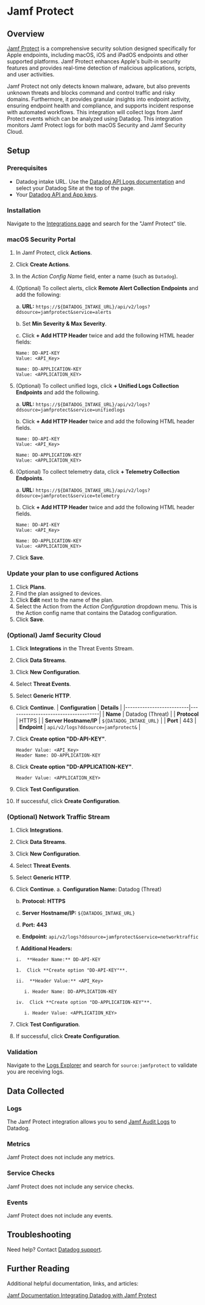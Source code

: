 # Jamf Protect

## Overview
[Jamf Protect][1] is a comprehensive security solution designed specifically for Apple endpoints, including macOS, iOS and iPadOS endpoints and other supported platforms. Jamf Protect enhances Apple's built-in security features and provides real-time detection of malicious applications, scripts, and user activities. 

Jamf Protect not only detects known malware, adware, but also prevents unknown threats and blocks command and control traffic and risky domains. Furthermore, it provides granular insights into endpoint activity, ensuring endpoint health and compliance, and supports incident response with automated workflows. This integration will collect logs from Jamf Protect events which can be analyzed using Datadog. This integration monitors Jamf Protect logs for both macOS Security and Jamf Security Cloud.

## Setup

### Prerequisites

- Datadog intake URL. Use the [Datadog API Logs documentation][7] and select your Datadog Site at the top of the page.
- Your [Datadog API and App keys][10].

### Installation

Navigate to the [Integrations page][6] and search for the "Jamf Protect" tile. 

### macOS Security Portal
1. In Jamf Protect, click **Actions**.
2.  Click **Create Actions**.
3.  In the *Action Config Name* field, enter a name (such as `Datadog`).
4.  (Optional) To collect alerts, click **Remote Alert Collection Endpoints** and add the following:

    a. **URL:** `https://${DATADOG_INTAKE_URL}/api/v2/logs?ddsource=jamfprotect&service=alerts`

    b. Set **Min Severity & Max Severity**.

    c. Click **+ Add HTTP Header** twice and add the following HTML header fields: 
      ```
      Name: DD-API-KEY
      Value: <API_Key>
      ```
      ```
      Name: DD-APPLICATION-KEY
      Value: <APPLICATION_KEY>
      ```

5. (Optional) To collect unified logs, click **+ Unified Logs Collection Endpoints** and add the following.

    a. **URL:** `https://${DATADOG_INTAKE_URL}/api/v2/logs?ddsource=jamfprotect&service=unifiedlogs`

    b. Click **+ Add HTTP Header** twice and add the following HTML header fields.
      ```
      Name: DD-API-KEY
      Value: <API_Key>
      ```
      ```
      Name: DD-APPLICATION-KEY
      Value: <APPLICATION_KEY>
      ```

6. (Optional) To collect telemetry data, click **+ Telemetry Collection Endpoints**.

    a.  **URL:** `https://${DATADOG_INTAKE_URL}/api/v2/logs?ddsource=jamfprotect&service=telemetry`

    b.  Click **+ Add HTTP Header** twice and add the following HTML header fields.
      ```
      Name: DD-API-KEY
      Value: <API_Key>
      ```
      ```
      Name: DD-APPLICATION-KEY
      Value: <APPLICATION_KEY>
      ```

7. Click **Save**.

### Update your plan to use configured Actions

1. Click **Plans**.
1. Find the plan assigned to devices.
1. Click **Edit** next to the name of the plan.
1. Select the Action from the *Action Configuration* dropdown menu. This is the Action config name that contains the Datadog configuration.
1. Click **Save**.

### (Optional) Jamf Security Cloud

1.  Click **Integrations** in the Threat Events Stream.
2.  Click **Data Streams**.
3.  Click **New Configuration**.
4.  Select **Threat Events**.
5.  Select **Generic HTTP**.
6.  Click **Continue**.
    | **Configuration**        | **Details**                         |
    |--------------------------|-------------------------------------|
    | **Name**                 | Datadog (Threat)                    |
    | **Protocol**             | HTTPS                               |
    | **Server Hostname/IP**   | `${DATADOG_INTAKE_URL}`             |
    | **Port**                 | 443                                 |
    | **Endpoint**             | `api/v2/logs?ddsource=jamfprotect&` |
        
7.  Click **Create option "DD-API-KEY"**.
    ```
    Header Value: <API_Key>
    Header Name: DD-APPLICATION-KEY
    ```
8.  Click **Create option "DD-APPLICATION-KEY"**.
    ```
    Header Value: <APPLICATION_KEY>
    ```
9.  Click **Test Configuration**.

10.  If successful, click **Create Configuration**.

### (Optional) Network Traffic Stream

1.  Click **Integrations**.
2.  Click **Data Streams**.
3.  Click **New Configuration**.
4.  Select **Threat Events**.

5. Select **Generic HTTP**.

6.  Click **Continue**.
    a.  **Configuration Name:** Datadog (Threat)

    b.  **Protocol:** **HTTPS**

    c.  **Server** **Hostname/IP:** `${DATADOG_INTAKE_URL}`

    d.  **Port:** **443**

    e.  **Endpoint:** `api/v2/logs?ddsource=jamfprotect&service=networktraffic`

    f. **Additional Headers:**

        i.  **Header Name:** DD-API-KEY

        1.  Click **Create option "DD-API-KEY"**.

        ii.  **Header Value:** <API_Key>

           i. Header Name: DD-APPLICATION-KEY

        iv.  Click **Create option "DD-APPLICATION-KEY"**.

           i. Header Value: <APPLICATION_KEY>

7.  Click **Test Configuration**.
8.  If successful, click **Create Configuration**.

### Validation

Navigate to the [Logs Explorer][5] and search for `source:jamfprotect` to validate you are receiving logs.

## Data Collected

### Logs

The Jamf Protect integration allows you to send [Jamf Audit Logs][4] to Datadog.

### Metrics

Jamf Protect does not include any metrics.

### Service Checks

Jamf Protect does not include any service checks.

### Events

Jamf Protect does not include any events.

## Troubleshooting

Need help? Contact [Datadog support][3].

## Further Reading

Additional helpful documentation, links, and articles:

[Jamf Documentation Integrating Datadog with Jamf Protect][9]

[1]: https://www.jamf.com/products/jamf-protect/
[2]: https://app.datadoghq.com/account/settings/agent/latest
[3]: https://docs.datadoghq.com/help/
[4]: https://learn.jamf.com/bundle/jamf-protect-documentation/page/Audit_Logs.html
[5]: https://app.datadoghq.com/logs
[6]: https://app.datadoghq.com/integrations
[7]: https://docs.datadoghq.com/api/latest/logs/#send-logs
[8]: https://docs.datadoghq.com/getting_started/site/
[9]: https://learn.jamf.com/en-US/bundle/jamf-protect-documentation/page/SecurityIntegration_Datadog.html
[10]: https://docs.datadoghq.com/account_management/api-app-keys/